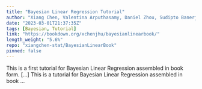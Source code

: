 ```yaml
---
title: "Bayesian Linear Regression Tutorial"
author: "Xiang Chen, Valentina Arputhasamy, Daniel Zhou, Sudipto Banerjee"
date: "2023-03-01T21:37:35Z"
tags: [Bayesian, Tutorial]
link: "https://bookdown.org/xchenjhu/bayesianlinearbook/"
length_weight: "5.6%"
repo: "xiangchen-stat/BayesianLinearBook"
pinned: false
---
```


This is a first tutorial for Bayesian Linear Regression assembled in book form. [...] This is a tutorial for Bayesian Linear Regression assembled in book ...
